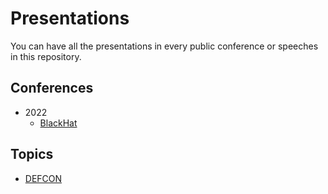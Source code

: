 # Presentations

You can have all the presentations in every public conference or speeches in this repository.

## Conferences

- 2022
  - [BlackHat](2022/BlackHat/)

## Topics

- [DEFCON](https://media.defcon.org/)
